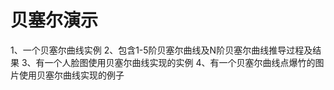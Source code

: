 # 贝塞尔演示

1、一个贝塞尔曲线实例
2、包含1-5阶贝塞尔曲线及N阶贝塞尔曲线推导过程及结果
3、有一个人脸图使用贝塞尔曲线实现的实例
4、有一个贝塞尔曲线点爆竹的图片使用贝塞尔曲线实现的例子
